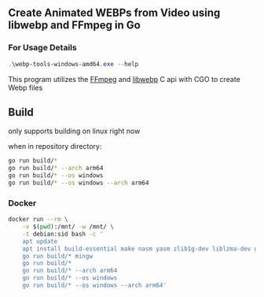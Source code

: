 ## Create Animated WEBPs from Video using libwebp and FFmpeg in Go

### For Usage Details
```POWERSHELL
.\webp-tools-windows-amd64.exe --help
```
This program utilizes the [FFmpeg](https://github.com/FFmpeg/FFmpeg) and [libwebp](https://github.com/webmproject/libwebp) C api with CGO to create Webp files
## Build
only supports building on linux right now

when in repository directory:
```BASH
go run build/*
go run build/* --arch arm64
go run build/* --os windows
go run build/* --os windows --arch arm64
```
### Docker
```BASH
docker run --rm \
    -v $(pwd):/mnt/ -w /mnt/ \
    -t debian:sid bash -c '
    apt update
    apt install build-essential make nasm yasm zlib1g-dev liblzma-dev golang ca-certificates tar gcc-aarch64-linux-gnu gcc autoconf automake libtool -y
    go run build/* mingw
    go run build/*
    go run build/* --arch arm64
    go run build/* --os windows
    go run build/* --os windows --arch arm64'
```